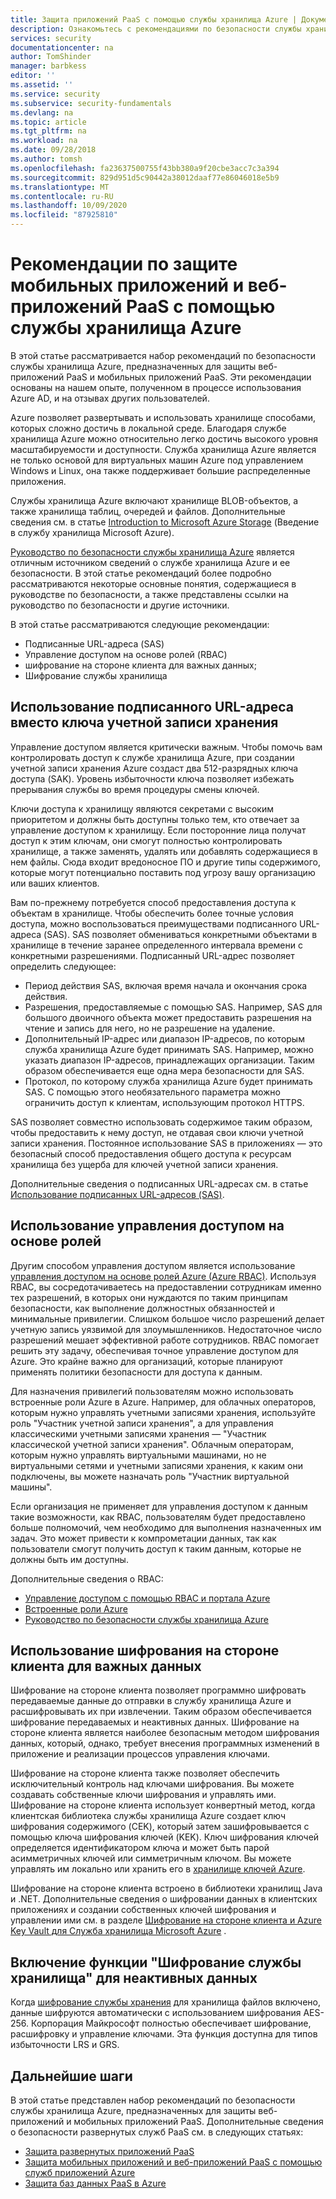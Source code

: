 ```yaml
---
title: Защита приложений PaaS с помощью службы хранилища Azure | Документация Майкрософт
description: Ознакомьтесь с рекомендациями по безопасности службы хранилища Azure, чтобы защитить свои веб-приложения и мобильные приложения PaaS.
services: security
documentationcenter: na
author: TomShinder
manager: barbkess
editor: ''
ms.assetid: ''
ms.service: security
ms.subservice: security-fundamentals
ms.devlang: na
ms.topic: article
ms.tgt_pltfrm: na
ms.workload: na
ms.date: 09/28/2018
ms.author: tomsh
ms.openlocfilehash: fa23637500755f43bb380a9f20cbe3acc7c3a394
ms.sourcegitcommit: 829d951d5c90442a38012daaf77e86046018e5b9
ms.translationtype: MT
ms.contentlocale: ru-RU
ms.lasthandoff: 10/09/2020
ms.locfileid: "87925810"
---
```

# <a name="best-practices-for-securing-paas-web-and-mobile-applications-using-azure-storage"></a>Рекомендации по защите мобильных приложений и веб-приложений PaaS с помощью службы хранилища Azure
В этой статье рассматривается набор рекомендаций по безопасности службы хранилища Azure, предназначенных для защиты веб-приложений PaaS и мобильных приложений PaaS. Эти рекомендации основаны на нашем опыте, полученном в процессе использования Azure AD, и на отзывах других пользователей.

Azure позволяет развертывать и использовать хранилище способами, которых сложно достичь в локальной среде. Благодаря службе хранилища Azure можно относительно легко достичь высокого уровня масштабируемости и доступности. Служба хранилища Azure является не только основой для виртуальных машин Azure под управлением Windows и Linux, она также поддерживает большие распределенные приложения.

Службы хранилища Azure включают хранилище BLOB-объектов, а также хранилища таблиц, очередей и файлов. Дополнительные сведения см. в статье [Introduction to Microsoft Azure Storage](/azure/storage/common/storage-introduction) (Введение в службу хранилища Microsoft Azure).

[Руководство по безопасности службы хранилища Azure](/azure/storage/common/storage-security-guide) является отличным источником сведений о службе хранилища Azure и ее безопасности. В этой статье рекомендаций более подробно рассматриваются некоторые основные понятия, содержащиеся в руководстве по безопасности, а также представлены ссылки на руководство по безопасности и другие источники.

В этой статье рассматриваются следующие рекомендации:

- Подписанные URL-адреса (SAS)
- Управление доступом на основе ролей (RBAC)
- шифрование на стороне клиента для важных данных;
- Шифрование службы хранилища


## <a name="use-a-shared-access-signature-instead-of-a-storage-account-key"></a>Использование подписанного URL-адреса вместо ключа учетной записи хранения
Управление доступом является критически важным. Чтобы помочь вам контролировать доступ к службе хранилища Azure, при создании учетной записи хранения Azure создаст два 512-разрядных ключа доступа (SAK). Уровень избыточности ключа позволяет избежать прерывания службы во время процедуры смены ключей. 

Ключи доступа к хранилищу являются секретами с высоким приоритетом и должны быть доступны только тем, кто отвечает за управление доступом к хранилищу. Если посторонние лица получат доступ к этим ключам, они смогут полностью контролировать хранилище, а также заменять, удалять или добавлять содержащиеся в нем файлы. Сюда входит вредоносное ПО и другие типы содержимого, которые могут потенциально поставить под угрозу вашу организацию или ваших клиентов.

Вам по-прежнему потребуется способ предоставления доступа к объектам в хранилище. Чтобы обеспечить более точные условия доступа, можно воспользоваться преимуществами подписанного URL-адреса (SAS). SAS позволяет обмениваться конкретными объектами в хранилище в течение заранее определенного интервала времени с конкретными разрешениями. Подписанный URL-адрес позволяет определить следующее:

- Период действия SAS, включая время начала и окончания срока действия.
- Разрешения, предоставляемые с помощью SAS. Например, SAS для большого двоичного объекта может предоставить разрешения на чтение и запись для него, но не разрешение на удаление.
- Дополнительный IP-адрес или диапазон IP-адресов, по которым служба хранилища Azure будет принимать SAS. Например, можно указать диапазон IP-адресов, принадлежащих организации. Таким образом обеспечивается еще одна мера безопасности для SAS.
- Протокол, по которому служба хранилища Azure будет принимать SAS. С помощью этого необязательного параметра можно ограничить доступ к клиентам, использующим протокол HTTPS.

SAS позволяет совместно использовать содержимое таким образом, чтобы предоставить к нему доступ, не отдавая свои ключи учетной записи хранения. Постоянное использование SAS в приложениях — это безопасный способ предоставления общего доступа к ресурсам хранилища без ущерба для ключей учетной записи хранения.

Дополнительные сведения о подписанных URL-адресах см. в статье [Использование подписанных URL-адресов (SAS)](/azure/storage/common/storage-dotnet-shared-access-signature-part-1). 

## <a name="use-role-based-access-control"></a>Использование управления доступом на основе ролей
Другим способом управления доступом является использование [управления доступом на основе ролей Azure (Azure RBAC)](/azure/role-based-access-control/overview). Используя RBAC, вы сосредотачиваетесь на предоставлении сотрудникам именно тех разрешений, в которых они нуждаются по таким принципам безопасности, как выполнение должностных обязанностей и минимальные привилегии. Слишком большое число разрешений делает учетную запись уязвимой для злоумышленников. Недостаточное число разрешений мешает эффективной работе сотрудников. RBAC помогает решить эту задачу, обеспечивая точное управление доступом для Azure. Это крайне важно для организаций, которые планируют применять политики безопасности для доступа к данным.

Для назначения привилегий пользователям можно использовать встроенные роли Azure в Azure. Например, для облачных операторов, которым нужно управлять учетными записями хранения, используйте роль "Участник учетной записи хранения", а для управления классическими учетными записями хранения — "Участник классической учетной записи хранения". Облачным операторам, которым нужно управлять виртуальными машинами, но не виртуальными сетями и учетными записями хранения, к каким они подключены, вы можете назначать роль "Участник виртуальной машины".

Если организация не применяет для управления доступом к данным такие возможности, как RBAC, пользователям будет предоставлено больше полномочий, чем необходимо для выполнения назначенных им задач. Это может привести к компрометации данных, так как пользователи смогут получить доступ к таким данным, которые не должны быть им доступны.

Дополнительные сведения о RBAC:

- [Управление доступом с помощью RBAC и портала Azure](/azure/role-based-access-control/role-assignments-portal)
- [Встроенные роли Azure](/azure/role-based-access-control/built-in-roles)
- [Руководство по безопасности службы хранилища Azure](/azure/storage/common/storage-security-guide) 

## <a name="use-client-side-encryption-for-high-value-data"></a>Использование шифрования на стороне клиента для важных данных
Шифрование на стороне клиента позволяет программно шифровать передаваемые данные до отправки в службу хранилища Azure и расшифровывать их при извлечении. Таким образом обеспечивается шифрование передаваемых и неактивных данных. Шифрование на стороне клиента является наиболее безопасным методом шифрования данных, который, однако, требует внесения программных изменений в приложение и реализации процессов управления ключами.

Шифрование на стороне клиента также позволяет обеспечить исключительный контроль над ключами шифрования. Вы можете создавать собственные ключи шифрования и управлять ими. Шифрование на стороне клиента использует конвертный метод, когда клиентская библиотека службы хранилища Azure создает ключ шифрования содержимого (CEK), который затем зашифровывается с помощью ключа шифрования ключей (KEK). Ключ шифрования ключей определяется идентификатором ключа и может быть парой асимметричных ключей или симметричным ключом. Вы можете управлять им локально или хранить его в [хранилище ключей Azure](/azure/key-vault/key-vault-overview).

Шифрование на стороне клиента встроено в библиотеки хранилищ Java и .NET. Дополнительные сведения о шифровании данных в клиентских приложениях и создании собственных ключей шифрования и управлении ими см. в разделе [Шифрование на стороне клиента и Azure Key Vault для Служба хранилища Microsoft Azure](/azure/storage/common/storage-client-side-encryption) .

## <a name="enable-storage-service-encryption-for-data-at-rest"></a>Включение функции "Шифрование службы хранилища" для неактивных данных
Когда [шифрование службы хранения](/azure/storage/common/storage-service-encryption) для хранилища файлов включено, данные шифруются автоматически с использованием шифрования AES-256. Корпорация Майкрософт полностью обеспечивает шифрование, расшифровку и управление ключами. Эта функция доступна для типов избыточности LRS и GRS.

## <a name="next-steps"></a>Дальнейшие шаги

В этой статье представлен набор рекомендаций по безопасности службы хранилища Azure, предназначенных для защиты веб-приложений и мобильных приложений PaaS. Дополнительные сведения о безопасности развернутых служб PaaS см. в следующих статьях:

- [Защита развернутых приложений PaaS](paas-deployments.md)
- [Защита мобильных приложений и веб-приложений PaaS с помощью служб приложений Azure](paas-applications-using-app-services.md)
- [Защита баз данных PaaS в Azure](paas-applications-using-sql.md)
